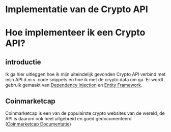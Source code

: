 # Implementatie van de Crypto API
# Hoe implementeer ik een Crypto API?

## introductie
Ik ga hier uitleggen hoe ik mijn uiteindelijk gevonden Crypto API verbind met mijn API d.m.v. code snippets en hoe ik met de crypto data om ga. 
Er wordt gebruik gemaakt van [Dependency Injection](https://docs.microsoft.com/en-us/aspnet/core/fundamentals/dependency-injection?view=aspnetcore-5.0) en 
[Entity Framework](https://docs.microsoft.com/en-us/aspnet/entity-framework).

## Coinmarketcap
Coinmarketcap is een van de populairste crypto websites van de wereld, de API is daarom ook heel uitgebreid en goed gedocumenteerd ([Coinmarketcap Documentatie](https://coinmarketcap.com/api/documentation/v1))
